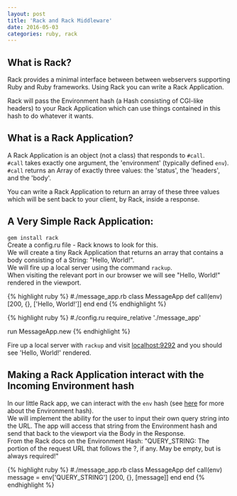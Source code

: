 ```yaml
---
layout: post
title: 'Rack and Rack Middleware'
date: 2016-05-03
categories: ruby, rack
---
```


What is Rack?
------
Rack provides a minimal interface between between webservers supporting Ruby and Ruby frameworks. Using Rack you can write a Rack Application.  
  
Rack will pass the Environment hash (a Hash consisting of CGI-like headers) to your Rack Application which can use things contained in this hash to do whatever it wants.  
  
What is a Rack Application?
------
A Rack Application is an object (not a class) that responds to `#call`.    
`#call` takes exactly one argument, the 'environment' (typically defined `env`).  
`#call` returns an Array of exactly three values: the 'status', the 'headers', and the 'body'.  
  
You can write a Rack Application to return an array of these three values which will be sent back to your client, by Rack, inside a response.  
  
A Very Simple Rack Application:  
------
`gem install rack`  
Create a config.ru file - Rack knows to look for this.  
We will create a tiny Rack Application that returns an array that contains a body consisting of a String: "Hello, World!".  
We will fire up a local server using the command `rackup`.  
When visiting the relevant port in our browser we will see "Hello, World!" rendered in the viewport.  
  
{% highlight ruby %}
#./message_app.rb
class MessageApp
  def call(env)
    [200, {}, ['Hello, World!']]
  end
end
{% endhighlight %}

{% highlight ruby %}
#./config.ru
require_relative './message_app'

run MessageApp.new
{% endhighlight %}

Fire up a local server with `rackup` and visit [localhost:9292](http://localhost:9292) and you should see 'Hello, World!' rendered.  
  
Making a Rack Application interact with the Incoming Environment hash
---
In our little Rack app, we can interact with the `env` hash (see [here](http://rack.rubyforge.org/doc/SPEC.html) for more about the Environment hash).  
We will implement the ability for the user to input their own query string into the URL. The app will access that string from the Environment hash and send that back to the viewport via the Body in the Response.  
From the Rack docs on the Environment Hash: "QUERY_STRING: The portion of the request URL that follows the ?, if any. May be empty, but is always required!"  

{% highlight ruby %}
#./message_app.rb
class MessageApp
  def call(env)
    message = env['QUERY_STRING']
    [200, {}, [message]]
  end
end
{% endhighlight %}
